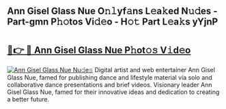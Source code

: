 ## Ann Gisel Glass Nue O𝚗𝚕yf𝚊ns L𝚎a𝚔ed N𝚞𝚍es - Part-gmn P𝚑𝚘tos Vi𝚍𝚎o - H𝚘𝚝 Part L𝚎a𝚔s yYjnP

# <h2><a href="http://kf9j6i.oniu.top/?m=Ann+Gisel+Glass+Nue">🔗👉 🔴 Ann Gisel Glass Nue P𝚑ot𝚘𝚜 V𝚒d𝚎o</a></h2>

[![Ann Gisel Glass Nue Nu𝚍e𝚜](https://i.imgur.com/0qMVB7G.gif)](http://kf9j6i.oniu.top/?m=Ann+Gisel+Glass+Nue)
Digital artist and web entertainer Ann Gisel Glass Nue, famed for publishing dance and lifestyle material via solo and collaborative dance presentations and brief videos. Visionary leader Ann Gisel Glass Nue, famed for their innovative ideas and dedication to creating a better future.  

